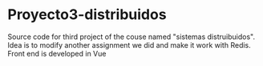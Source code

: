 # Proyecto3-distribuidos
Source code for third project of the couse named "sistemas distruibuidos". Idea is to modify another assignment we did and make it work with Redis. Front end is developed in Vue
